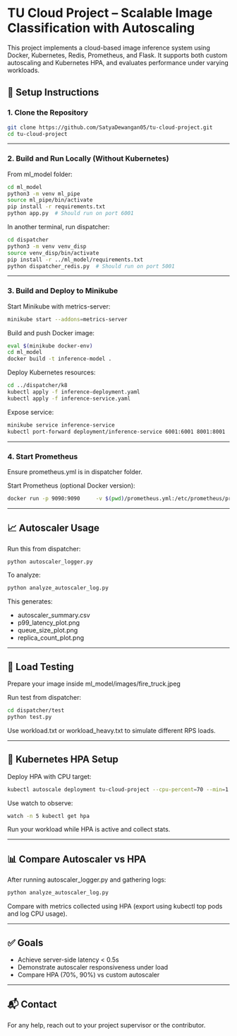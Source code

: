 # TU Cloud Project – Scalable Image Classification with Autoscaling

This project implements a cloud-based image inference system using Docker, Kubernetes, Redis, Prometheus, and Flask. It supports both custom autoscaling and Kubernetes HPA, and evaluates performance under varying workloads.

## 🚀 Setup Instructions

### 1. Clone the Repository

```bash
git clone https://github.com/SatyaDewangan05/tu-cloud-project.git
cd tu-cloud-project
```

---

### 2. Build and Run Locally (Without Kubernetes)

From ml_model folder:

```bash
cd ml_model
python3 -m venv ml_pipe
source ml_pipe/bin/activate
pip install -r requirements.txt
python app.py  # Should run on port 6001
```

In another terminal, run dispatcher:

```bash
cd dispatcher
python3 -m venv venv_disp
source venv_disp/bin/activate
pip install -r ../ml_model/requirements.txt
python dispatcher_redis.py  # Should run on port 5001
```

---

### 3. Build and Deploy to Minikube

Start Minikube with metrics-server:

```bash
minikube start --addons=metrics-server
```

Build and push Docker image:

```bash
eval $(minikube docker-env)
cd ml_model
docker build -t inference-model .
```

Deploy Kubernetes resources:

```bash
cd ../dispatcher/k8
kubectl apply -f inference-deployment.yaml
kubectl apply -f inference-service.yaml
```

Expose service:

```bash
minikube service inference-service
kubectl port-forward deployment/inference-service 6001:6001 8001:8001
```

---

### 4. Start Prometheus

Ensure prometheus.yml is in dispatcher folder.

Start Prometheus (optional Docker version):

```bash
docker run -p 9090:9090     -v $(pwd)/prometheus.yml:/etc/prometheus/prometheus.yml     prom/prometheus
```

---

## 📈 Autoscaler Usage

Run this from dispatcher:

```bash
python autoscaler_logger.py
```

To analyze:

```bash
python analyze_autoscaler_log.py
```

This generates:

- autoscaler_summary.csv
- p99_latency_plot.png
- queue_size_plot.png
- replica_count_plot.png

---

## 🧪 Load Testing

Prepare your image inside ml_model/images/fire_truck.jpeg

Run test from dispatcher:

```bash
cd dispatcher/test
python test.py
```

Use workload.txt or workload_heavy.txt to simulate different RPS loads.

---

## 🤖 Kubernetes HPA Setup

Deploy HPA with CPU target:

```bash
kubectl autoscale deployment tu-cloud-project --cpu-percent=70 --min=1 --max=10
```

Use watch to observe:

```bash
watch -n 5 kubectl get hpa
```

Run your workload while HPA is active and collect stats.

---

## 📊 Compare Autoscaler vs HPA

After running autoscaler_logger.py and gathering logs:

```bash
python analyze_autoscaler_log.py
```

Compare with metrics collected using HPA (export using kubectl top pods and log CPU usage).

---

## ✅ Goals

- Achieve server-side latency < 0.5s
- Demonstrate autoscaler responsiveness under load
- Compare HPA (70%, 90%) vs custom autoscaler

---

## 📬 Contact

For any help, reach out to your project supervisor or the contributor.
